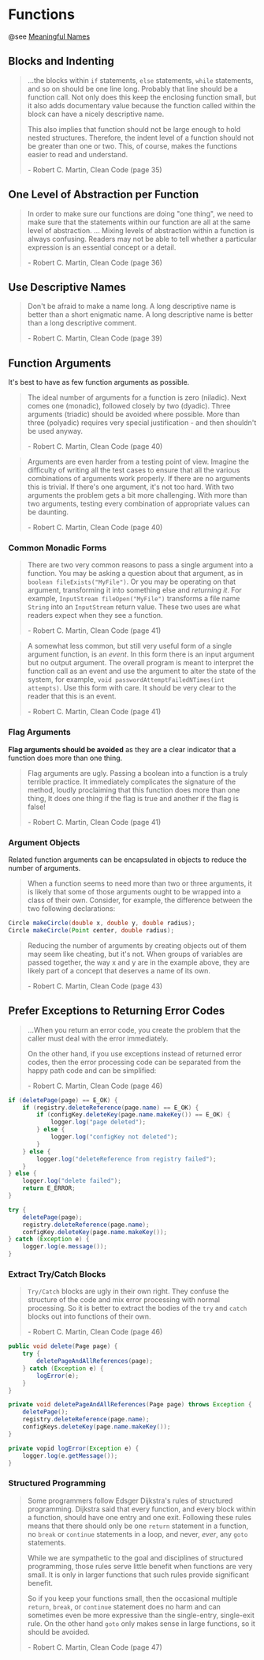 # Functions

@see [Meaningful Names](./meaningful-names.md)

## Blocks and Indenting

> ...the blocks within `if` statements, `else` statements, `while` statements, and so on should be one line long. Probably that line should be a function call. Not only does this keep the enclosing function small, but it also adds documentary value because the function called within the block can have a nicely descriptive name.
> 
> This also implies that function should not be large enough to hold nested structures. Therefore, the indent level of a function should not be greater than one or two. This, of course, makes the functions easier to read and understand.
> 
> \- Robert C. Martin, Clean Code (page 35)


## One Level of Abstraction per Function

> In order to make sure our functions are doing "one thing", we need to make sure that the statements within our function are all at the same level of abstraction.
> ...
> Mixing levels of abstraction within a function is always confusing. Readers may not be able to tell whether a particular expression is an essential concept or a detail.
> 
> \- Robert C. Martin, Clean Code (page 36)


## Use Descriptive Names

> Don't be afraid to make a name long. A long descriptive name is better than a short enigmatic name. A long descriptive name is better than a long descriptive comment.
> 
> \- Robert C. Martin, Clean Code (page 39)


## Function Arguments

It's best to have as few function arguments as possible.

> The ideal number of arguments for a function is zero (niladic). Next comes one (monadic), followed closely by two (dyadic). Three arguments (triadic) should be avoided where possible. More than three (polyadic) requires very special justification - and then shouldn't be used anyway.
> 
> \- Robert C. Martin, Clean Code (page 40)


> Arguments are even harder from a testing point of view. Imagine the difficulty of writing all the test cases to ensure that all the various combinations of arguments work properly. If there are no arguments this is trivial. If there's one argument, it's not too hard. With two arguments the problem gets a bit more challenging. With more than two arguments, testing every combination of appropriate values can be daunting.
> 
> \- Robert C. Martin, Clean Code (page 40)

### Common Monadic Forms

> There are two very common reasons to pass a single argument into a function. You may be asking a question about that argument, as in `boolean fileExists("MyFile")`. Or you may be operating on that argument, transforming it into something else and *returning it*. For example, `InputStream fileOpen("MyFile")` transforms a file name `String` into an `InputStream` return value. These two uses are what readers expect when they see a function.
> 
> \- Robert C. Martin, Clean Code (page 41)


> A somewhat less common, but still very useful form of a single argument function, is an *event*. In this form there is an input argument but no output argument. The overall program is meant to interpret the function call as an event and use the argument to alter the state of the system, for example, `void passwordAttemptFailedNTimes(int attempts)`. Use this form with care. It should be very clear to the reader that this is an event.
> 
> \- Robert C. Martin, Clean Code (page 41)

### Flag Arguments

**Flag arguments should be avoided** as they are a clear indicator that a function does more than one thing.

> Flag arguments are ugly. Passing a boolean into a function is a truly terrible practice. It immediately complicates the signature of the method, loudly proclaiming that this function does more than one thing, It does one thing if the flag is true and another if the flag is false!
> 
> \- Robert C. Martin, Clean Code (page 41)

### Argument Objects

Related function arguments can be encapsulated in objects to reduce the number of arguments.

> When a function seems to need more than two or three arguments, it is likely that some of those arguments ought to be wrapped into a class of their own. Consider, for example, the difference between the two following declarations:
```java
Circle makeCircle(double x, double y, double radius);
Circle makeCircle(Point center, double radius);
```
> Reducing the number of arguments by creating objects out of them may seem like cheating, but it's not. When groups of variables are passed together, the way x and y are in the example above, they are likely part of a concept that deserves a name of its own.
> 
> \- Robert C. Martin, Clean Code (page 43)


## Prefer Exceptions to Returning Error Codes

> ...When you return an error code, you create the problem that the caller must deal with the error immediately.
> 
> On the other hand, if you use exceptions instead of returned error codes, then the error processing code can be separated from the happy path code and can be simplified:
> 
> \- Robert C. Martin, Clean Code (page 46)
```java
if (deletePage(page) == E_OK) {
	if (registry.deleteReference(page.name) == E_OK) {
		if (configKey.deleteKey(page.name.makeKey()) == E_OK) {
			logger.log("page deleted");
		} else {
			logger.log("configKey not deleted");
		}
	} else {
		logger.log("deleteReference from registry failed");
	}
} else {
	logger.log("delete failed");
	return E_ERROR;
}
```
```java
try {
	deletePage(page);
	registry.deleteReference(page.name);
	configKey.deleteKey(page.name.makeKey());
} catch (Exception e) {
	logger.log(e.message());
}
```

### Extract Try/Catch Blocks

> `Try/Catch` blocks are ugly in their own right. They confuse the structure of the code and mix error processing with normal processing. So it is better to extract the bodies of the `try` and `catch` blocks out into functions of their own.
> 
> \- Robert C. Martin, Clean Code (page 46)
```java
public void delete(Page page) {
    try {
        deletePageAndAllReferences(page);
    } catch (Exception e) {
        logError(e);
    }
}

private void deletePageAndAllReferences(Page page) throws Exception {
    deletePage();
    registry.deleteReference(page.name);
    configKeys.deleteKey(page.name.makeKey());
}

private vopid logError(Exception e) {
    logger.log(e.getMessage());
}
```
### Structured Programming

> Some programmers follow Edsger Dijkstra's rules of structured programming. Dijkstra said that every function, and every block within a function, should have one entry and one exit. Following these rules means that there should only be one `return` statement in a function, no `break` or `continue` statements in a loop, and never, *ever*, any `goto` statements.
> 
> While we are sympathetic to the goal and disciplines of structured programming, those rules serve little benefit when functions are very small. It is only in larger functions that such rules provide significant benefit.
> 
> So if you keep your functions small, then the occasional multiple `return`, `break`, or `continue` statement does no harm and can sometimes even be more expressive than the single-entry, single-exit rule. On the other hand `goto` only makes sense in large functions, so it should be avoided.
> 
> \- Robert C. Martin, Clean Code (page 47)